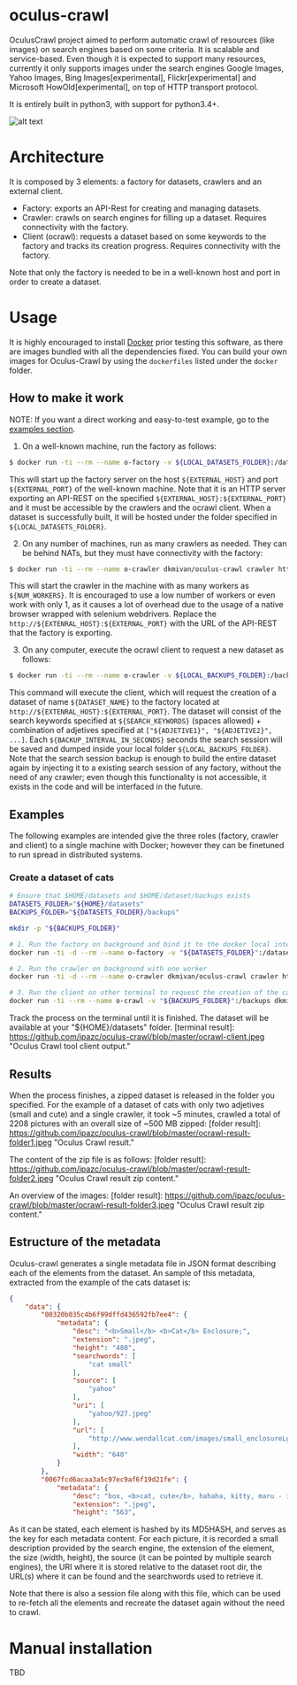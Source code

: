 # oculus-crawl
OculusCrawl project aimed to perform automatic crawl of resources (like images) on search engines based on some criteria. It is scalable and service-based. Even though it is expected to support many resources, currently it only supports images under the search engines Google Images, Yahoo Images, Bing Images[experimental], Flickr[experimental] and Microsoft HowOld[experimental], on top of HTTP transport protocol.

It is entirely built in python3, with support for python3.4+. 

![alt text][logo]

[logo]: https://github.com/ipazc/oculus-crawl/blob/master/oculus-crawl.jpeg "Oculus Crawl tool."

# Architecture

It is composed by 3 elements: a factory for datasets, crawlers and an external client.

 * Factory: exports an API-Rest for creating and managing datasets.
 * Crawler: crawls on search engines for filling up a dataset. Requires connectivity with the factory.
 * Client (ocrawl): requests a dataset based on some keywords to the factory and tracks its creation progress. Requires connectivity with the factory.

Note that only the factory is needed to be in a well-known host and port in order to create a dataset.

# Usage

It is highly encouraged to install [Docker](https://www.docker.com/) prior testing this software, as there are images bundled with all the dependencies fixed. You can build your own images for Oculus-Crawl by using the `dockerfiles` listed under the `docker` folder.

## How to make it work

NOTE: If you want a direct working and easy-to-test example, go to the [examples section](#examples).

1. On a well-known machine, run the factory as follows:

```bash
$ docker run -ti --rm --name o-factory -v ${LOCAL_DATASETS_FOLDER}:/datasets -p ${EXTENRAL_HOST}:${EXTERNAL_PORT}:24005 dkmivan/oculus-crawl factory 0.0.0.0 -d /datasets/
```
This will start up the factory server on the host `${EXTERNAL_HOST}` and port `${EXTERNAL_PORT}` of the well-known machine. Note that it is an HTTP server exporting an API-REST on the specified `${EXTERNAL_HOST}:${EXTERNAL_PORT}` and it must be accessible by the crawlers and the ocrawl client. 
When a dataset is successfully built, it will be hosted under the folder specified in `${LOCAL_DATASETS_FOLDER}`. 


2. On any number of machines, run as many crawlers as needed. They can be behind NATs, but they must have connectivity with the factory:

```bash
$ docker run -ti --rm --name o-crawler dkmivan/oculus-crawl crawler http://${EXTENRAL_HOST}:${EXTERNAL_PORT} -w ${NUM_WORKERS}
```

This will start the crawler in the machine with as many workers as `${NUM_WORKERS}`. It is encouraged to use a low number of workers or even work with only 1, as it causes a lot of overhead due to the usage of a native browser wrapped with selenium webdrivers. Replace the `http://${EXTENRAL_HOST}:${EXTERNAL_PORT}` with the URL of the API-REST that the factory is exporting.


3. On any computer, execute the ocrawl client to request a new dataset as follows:

```bash
$ docker run -ti --rm --name o-crawler -v ${LOCAL_BACKUPS_FOLDER}:/backups dkmivan/oculus-crawl ocrawl http://${EXTENRAL_HOST}:${EXTERNAL_PORT} -n ${DATASET_NAME} -s '${SEARCH_KEYWORDS}:["${ADJETIVE1}", "${ADJETIVE2}", ...]' -s '${SEARCH_KEYWORDS2}:[...] -b /backups/ -t ${BACKUP_INTERVAL_IN_SECONDS} '
```

This command will execute the client, which will request the creation of a dataset of name `${DATASET_NAME}` to the factory located at `http://${EXTENRAL_HOST}:${EXTERNAL_PORT}`. The dataset will consist of the search keywords specified at `${SEARCH_KEYWORDS}` (spaces allowed) + combination of adjetives specified at `["${ADJETIVE1}", "${ADJETIVE2}", ...]`. Each `${BACKUP_INTERVAL_IN_SECONDS}` seconds the search session will be saved and dumped inside your local folder `${LOCAL_BACKUPS_FOLDER}`. Note that the search session backup is enough to build the entire dataset again by injecting it to a existing search session of any factory, without the need of any crawler; even though this functionality is not accessible, it exists in the code and will be interfaced in the future.

## Examples

The following examples are intended give the three roles (factory, crawler and client) to a single machine with Docker; however they can be finetuned to run spread in distributed systems.

### Create a dataset of cats 

```bash
# Ensure that $HOME/datasets and $HOME/dataset/backups exists
DATASETS_FOLDER="${HOME}/datasets"
BACKUPS_FOLDER="${DATASETS_FOLDER}/backups"

mkdir -p "${BACKUPS_FOLDER}"

# 1. Run the factory on background and bind it to the docker local internet host (172.17.0.1:24005).
docker run -ti -d --rm --name o-factory -v "${DATASETS_FOLDER}":/datasets -p 172.17.0.1:24005:24005 dkmivan/oculus-crawl factory 0.0.0.0 -d /datasets/

# 2. Run the crawler on background with one worker
docker run -ti -d --rm --name o-crawler dkmivan/oculus-crawl crawler http://172.17.0.1:24005 -w 1

# 3. Run the client on other terminal to request the creation of the cats dataset.
docker run -ti --rm --name o-crawl -v "${BACKUPS_FOLDER}":/backups dkmivan/oculus-crawl ocrawl http://172.17.0.1:24005 -n "cats_dataset_example" -s 'cat:["small", "cute"]' -b /backups/ -t 1
```

Track the process on the terminal until it is finished. The dataset will be available at your "${HOME}/datasets" folder.
[terminal result]: https://github.com/ipazc/oculus-crawl/blob/master/ocrawl-client.jpeg "Oculus Crawl tool client output."

## Results

When the process finishes, a zipped dataset is released in the folder you specified. For the example of a dataset of cats with only two adjetives (small and cute) and a single crawler, it took ~5 minutes, crawled a total of 2208 pictures with an overall size of ~500 MB zipped:
[folder result]: https://github.com/ipazc/oculus-crawl/blob/master/ocrawl-result-folder1.jpeg "Oculus Crawl result."

The content of the zip file is as follows:
[folder result]: https://github.com/ipazc/oculus-crawl/blob/master/ocrawl-result-folder2.jpeg "Oculus Crawl result zip content."

An overview of the images:
[folder result]: https://github.com/ipazc/oculus-crawl/blob/master/ocrawl-result-folder3.jpeg "Oculus Crawl result zip content."

## Estructure of the metadata

Oculus-crawl generates a single metadata file in JSON format describing each of the elements from the dataset. An sample of this metadata, extracted from the example of the cats dataset is:

```json
{
    "data": {
        "00320b035c4b6f99dffd436592fb7ee4": {
            "metadata": {
                "desc": "<b>Small</b> <b>Cat</b> Enclosure;",
                "extension": ".jpeg",
                "height": "480",
                "searchwords": [
                    "cat small"
                ],
                "source": [
                    "yahoo"
                ],
                "uri": [
                    "yahoo/927.jpeg"
                ],
                "url": [
                    "http://www.wendallcat.com/images/small_enclosureLg.jpg"
                ],
                "width": "640"
            }
        },
        "0067fcd6acaa3a5c97ec9af6f19d21fe": {
            "metadata": {
                "desc": "box, <b>cat, cute</b>, hahaha, kitty, maru - image #49308 on Favim.com;",
                "extension": ".jpeg",
                "height": "563",
```

As it can be stated, each element is hashed by its MD5HASH, and serves as the key for each metadata content. For each picture, it is recorded a small description provided by the search engine, the extension of the element, the size (width, height), the source (it can be pointed by multiple search engines), the URI where it is stored relative to the dataset root dir, the URL(s) where it can be found and the searchwords used to retrieve it.

Note that there is also a session file along with this file, which can be used to re-fetch all the elements and recreate the dataset again without the need to crawl.


# Manual installation
TBD
